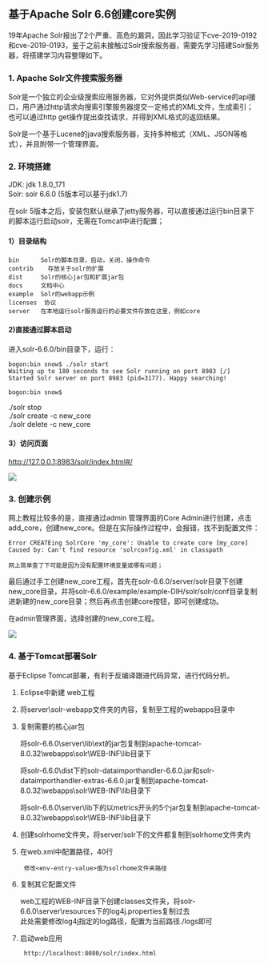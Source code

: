 ## 基于Apache Solr 6.6创建core实例  

19年Apache Solr报出了2个严重、高危的漏洞，因此学习验证下cve-2019-0192和cve-2019-0193，鉴于之前未接触过Solr搜索服务器，需要先学习搭建Solr服务器，将搭建学习内容整理如下。  

### 1. Apache Solr文件搜索服务器

Solr是一个独立的企业级搜索应用服务器，它对外提供类似Web-service的api接口，用户通过http请求向搜索引擎服务器提交一定格式的XML文件，生成索引；也可以通过http get操作提出查找请求，并得到XML格式的返回结果。  

Solr是一个基于Lucene的java搜索服务器，支持多种格式（XML、JSON等格式），并且附带一个管理界面。  

### 2. 环境搭建 

JDK: jdk 1.8.0_171   
Solr: solr 6.6.0  (5版本可以基于jdk1.7)

在solr 5版本之后，安装包默认继承了jetty服务器，可以直接通过运行bin目录下的脚本运行启动solr，无需在Tomcat中进行配置； 

#### 1）目录结构 

	bin      Solr的脚本目录，启动，关闭，操作命令  
	contrib    存放关于solr的扩展  
	dist     Solr的核心jar包和扩展jar包  
	docs     文档中心
	example  Solr的webapp示例 
	licenses  协议  
	server   在本地运行solr服务运行的必要文件存放在这里，例如core  
	
	
#### 2)直接通过脚本启动  

进入solr-6.6.0/bin目录下，运行：  

	bogon:bin snow$ ./solr start
	Waiting up to 180 seconds to see Solr running on port 8983 [/]
	Started Solr server on port 8983 (pid=3177). Happy searching!

	bogon:bin snow$
	
./solr stop  
./solr create -c new_core  
./solr delete -c new_core  
	
#### 3）访问页面  
http://127.0.0.1:8983/solr/index.html#/  

![](https://github.com/shadow-horse/Vulenvironment/blob/master/solr/img/start.png)


### 3. 创建示例  

网上教程比较多的是，直接通过admin 管理界面的Core Admin进行创建，点击add_core，创建new_core。但是在实际操作过程中，会报错，找不到配置文件：   

	
	Error CREATEing SolrCore 'my_core': Unable to create core [my_core] Caused by: Can't find resource 'solrconfig.xml' in classpath 
	
	网上简单查了下可能是因为没有配置环境变量或哪有问题；

最后通过手工创建new_core工程，首先在solr-6.6.0/server/solr目录下创建new_core目录，并将solr-6.6.0/example/example-DIH/solr/solr/conf目录复制进新建的new_core目录；然后再点击创建core按钮，即可创建成功。    

在admin管理界面，选择创建的new_core工程。   

![](https://github.com/shadow-horse/Vulenvironment/blob/master/solr/img/new_core.png)

### 4. 基于Tomcat部署Solr

基于Eclipse Tomcat部署，有利于反编译跟进代码异常，进行代码分析。   

1. Eclipse中新建 web工程   
2. 将server\solr-webapp文件夹的内容，复制至工程的webapps目录中  
3. 复制需要的核心jar包  

	将solr-6.6.0\server\lib\ext的jar包复制到apache-tomcat-8.0.32\webapps\solr\WEB-INF\lib目录下

	将solr-6.6.0\dist下的solr-dataimporthandler-6.6.0.jar和solr-dataimporthandler-extras-6.6.0.jar复制到apache-tomcat-8.0.32\webapps\solr\WEB-INF\lib目录下

	将solr-6.6.0\server\lib下的以metrics开头的5个jar包复制到apache-tomcat-8.0.32\webapps\solr\WEB-INF\lib目录下
	
4. 创建solrhome文件夹，将server/solr下的文件都复制到solrhome文件夹内  
5. 在web.xml中配置路径，40行  

		修改<env-entry-value>值为solrhome文件夹路径
6. 复制其它配置文件

	web工程的WEB-INF目录下创建classes文件夹，将solr-6.6.0\server\resources下的log4j.properties复制过去  
	此处需要修改log4j指定的log路径，配置为当前路径./logs即可 
7. 启动web应用  

		http://localhost:8080/solr/index.html

	